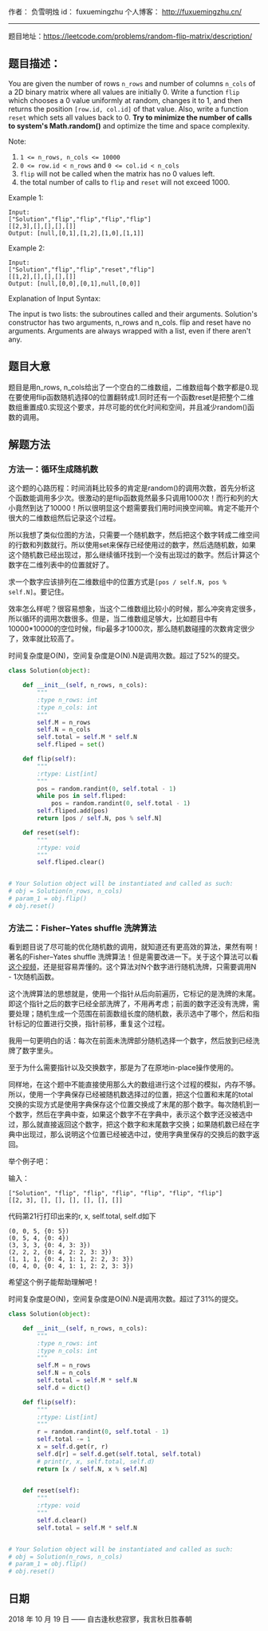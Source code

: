 作者： 负雪明烛
id：	fuxuemingzhu
个人博客：	http://fuxuemingzhu.cn/

---

题目地址：https://leetcode.com/problems/random-flip-matrix/description/


## 题目描述：

You are given the number of rows ``n_rows`` and number of columns ``n_cols`` of a 2D binary matrix where all values are initially 0. Write a function ``flip`` which chooses a 0 value uniformly at random, changes it to 1, and then returns the position ``[row.id, col.id]`` of that value. Also, write a function ``reset`` which sets all values back to 0. **Try to minimize the number of calls to system's Math.random()** and optimize the time and space complexity.

Note:

1. ``1 <= n_rows, n_cols <= 10000``
1. ``0 <= row.id < n_rows`` and ``0 <= col.id < n_cols``
1. ``flip`` will not be called when the matrix has no 0 values left.
1. the total number of calls to ``flip`` and ``reset`` will not exceed 1000.

Example 1:

    Input: 
    ["Solution","flip","flip","flip","flip"]
    [[2,3],[],[],[],[]]
    Output: [null,[0,1],[1,2],[1,0],[1,1]]

Example 2:

    Input: 
    ["Solution","flip","flip","reset","flip"]
    [[1,2],[],[],[],[]]
    Output: [null,[0,0],[0,1],null,[0,0]]

Explanation of Input Syntax:

The input is two lists: the subroutines called and their arguments. Solution's constructor has two arguments, n_rows and n_cols. flip and reset have no arguments. Arguments are always wrapped with a list, even if there aren't any.



## 题目大意

题目是用n_rows, n_cols给出了一个空白的二维数组，二维数组每个数字都是0.现在要使用flip函数随机选择0的位置翻转成1.同时还有一个函数reset是把整个二维数组重置成0.实现这个要求，并尽可能的优化时间和空间，并且减少random()函数的调用。

## 解题方法

### 方法一：循环生成随机数

这个题的心路历程：时间消耗比较多的肯定是random()的调用次数，首先分析这个函数能调用多少次。很激动的是flip函数竟然最多只调用1000次！而行和列的大小竟然到达了10000！所以很明显这个题需要我们用时间换空间嘛。肯定不能开个很大的二维数组然后记录这个过程。

所以我想了类似位图的方法，只需要一个随机数字，然后把这个数字转成二维空间的行数和列数就行。所以使用set来保存已经使用过的数字，然后选随机数，如果这个随机数已经出现过，那么继续循环找到一个没有出现过的数字。然后计算这个数字在二维列表中的位置就好了。

求一个数字应该排列在二维数组中的位置方式是``[pos / self.N, pos % self.N]``。要记住。

效率怎么样呢？很容易想象，当这个二维数组比较小的时候，那么冲突肯定很多，所以循环的调用次数很多。但是，当二维数组足够大，比如题目中有10000*10000的空位时候，flip最多才1000次，那么随机数碰撞的次数肯定很少了，效率就比较高了。

时间复杂度是O(N)，空间复杂度是O(N).N是调用次数。超过了52%的提交。

```python
class Solution(object):

    def __init__(self, n_rows, n_cols):
        """
        :type n_rows: int
        :type n_cols: int
        """
        self.M = n_rows
        self.N = n_cols
        self.total = self.M * self.N
        self.fliped = set()

    def flip(self):
        """
        :rtype: List[int]
        """
        pos = random.randint(0, self.total - 1)
        while pos in self.fliped:
            pos = random.randint(0, self.total - 1)
        self.fliped.add(pos)
        return [pos / self.N, pos % self.N]

    def reset(self):
        """
        :rtype: void
        """
        self.fliped.clear()


# Your Solution object will be instantiated and called as such:
# obj = Solution(n_rows, n_cols)
# param_1 = obj.flip()
# obj.reset()
```

### 方法二：Fisher–Yates shuffle 洗牌算法

看到题目说了尽可能的优化随机数的调用，就知道还有更高效的算法，果然有啊！著名的Fisher–Yates shuffle 洗牌算法！但是需要改进一下。关于这个算法可以看[这个视频][1]，还是挺容易弄懂的。这个算法对N个数字进行随机洗牌，只需要调用N - 1次随机函数。

这个洗牌算法的思想就是，使用一个指针从后向前遍历，它标记的是洗牌的末尾。即这个指针之后的数字已经全部洗牌了，不用再考虑；前面的数字还没有洗牌，需要处理；随机生成一个范围在前面数组长度的随机数，表示选中了哪个，然后和指针标记的位置进行交换，指针前移，重复这个过程。

我用一句更明白的话：每次在前面未洗牌部分随机选择一个数字，然后放到已经洗牌了数字里头。

至于为什么需要指针以及交换数字，那是为了在原地in-place操作使用的。

同样地，在这个题中不能直接使用那么大的数组进行这个过程的模拟，内存不够。所以，使用一个字典保存已经被随机数选择过的位置，把这个位置和末尾的total交换的实现方式是使用字典保存这个位置交换成了末尾的那个数字。每次随机到一个数字，然后在字典中查，如果这个数字不在字典中，表示这个数字还没被选中过，那么就直接返回这个数字，把这个数字和末尾数字交换；如果随机数已经在字典中出现过，那么说明这个位置已经被选中过，使用字典里保存的交换后的数字返回。

举个例子吧：

输入：

    ["Solution", "flip", "flip", "flip", "flip", "flip", "flip"]
    [[2, 3], [], [], [], [], [], []]

代码第21行打印出来的r, x, self.total, self.d如下

    (0, 0, 5, {0: 5})
    (0, 5, 4, {0: 4})
    (3, 3, 3, {0: 4, 3: 3})
    (2, 2, 2, {0: 4, 2: 2, 3: 3})
    (1, 1, 1, {0: 4, 1: 1, 2: 2, 3: 3})
    (0, 4, 0, {0: 4, 1: 1, 2: 2, 3: 3})

希望这个例子能帮助理解吧！

时间复杂度是O(N)，空间复杂度是O(N).N是调用次数。超过了31%的提交。


```python
class Solution(object):

    def __init__(self, n_rows, n_cols):
        """
        :type n_rows: int
        :type n_cols: int
        """
        self.M = n_rows
        self.N = n_cols
        self.total = self.M * self.N
        self.d = dict()

    def flip(self):
        """
        :rtype: List[int]
        """
        r = random.randint(0, self.total - 1)
        self.total -= 1
        x = self.d.get(r, r)
        self.d[r] = self.d.get(self.total, self.total)
        # print(r, x, self.total, self.d)
        return [x / self.N, x % self.N]
        

    def reset(self):
        """
        :rtype: void
        """
        self.d.clear()
        self.total = self.M * self.N


# Your Solution object will be instantiated and called as such:
# obj = Solution(n_rows, n_cols)
# param_1 = obj.flip()
# obj.reset()
```


## 日期

2018 年 10 月 19 日 —— 自古逢秋悲寂寥，我言秋日胜春朝


  [1]: https://www.youtube.com/watch?v=tLxBwSL3lPQ
